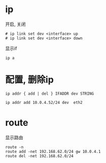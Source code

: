 # ip

开启, 关闭
```
# ip link set dev <interface> up
# ip link set dev <interface> down
```

显示if
```
ip a
```

# 配置, 删除ip
```
ip addr { add | del } IFADDR dev STRING

ip addr add 10.0.4.52/24 dev  eth2

```

# route
显示路由
```
route -n
route add -net 192.168.62.0/24 gw 10.0.4.1
route del -net 192.168.62.0/24
```
